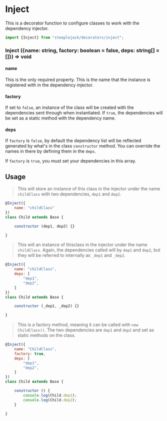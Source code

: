 # Inject

This is a decorator function to configure classes to work with the dependency injector.

```javascript
import {Inject} from "steeplejack/decorators/inject";
```

### Inject ({name: string, factory: boolean = false, deps: string[] = []}) => void

#### name

This is the only required property. This is the name that the instance is registered with in the dependency injector.

#### factory

If set to `false`, an instance of the class will be created with the dependencies sent through when instantiated. If `true`, the dependencies
will be set as a static method with the dependency name.

#### deps

If `factory` is `false`, by default the dependency list will be reflected generated by what's in the class `constructor` method. You can
override the names in there by defining them in the `deps`.

If `factory` is `true`, you must set your dependencies in this array.

## Usage

> This will store an instance of this class in the injector under the name `childClass` with two dependencies, `dep1` and `dep2`.

```javascript
@Inject({
    name: "childClass"
})
class Child extends Base {

    constructor (dep1, dep2) {}

}
```

> This will an instance of thisclass in the injector under the name `childClass`. Again, the dependencies called will by `dep1` and `dep2`,
> but they will be referred to internally as `_dep1` and `_dep2`.

```javascript
@Inject({
    name: "childClass",
    deps: [
        "dep1",
        "dep2",
    ]
})
class Child extends Base {

    constructor (_dep1, _dep2) {}

}
```

> This is a factory method, meaning it can be called with `new ChildClass()`. The two dependencies are `dep1` and `dep2` and set as static
> methods on the class.

```javascript
@Inject({
    name: "ChildClass",
    factory: true,
    deps: [
        "dep1",
        "dep2",
    ]
})
class Child extends Base {

    constructor () {
        console.log(Child.dep1);
        console.log(Child.dep2);
    }

}
```

